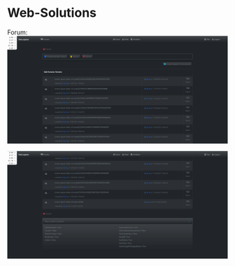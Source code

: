 # Web-Solutions

Forum:
![Alt text](Screenshot_Main.png?raw=true "Title")

![Alt text](Screenshot_Footer.png?raw=true "Title")



